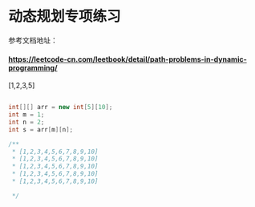 # 动态规划专项练习
参考文档地址：
#### https://leetcode-cn.com/leetbook/detail/path-problems-in-dynamic-programming/

[1,2,3,5]
```java

int[][] arr = new int[5][10];
int m = 1;
int n = 2;
int s = arr[m][n];

/**
 * [1,2,3,4,5,6,7,8,9,10]
 * [1,2,3,4,5,6,7,8,9,10]
 * [1,2,3,4,5,6,7,8,9,10]
 * [1,2,3,4,5,6,7,8,9,10]
 * [1,2,3,4,5,6,7,8,9,10]

 */

```
